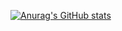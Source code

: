 [![Anurag's GitHub stats](https://github-readme-stats.vercel.app/api?username=lwblog&show_icons=true)](https://github.com/anuraghazra/github-readme-stats)
